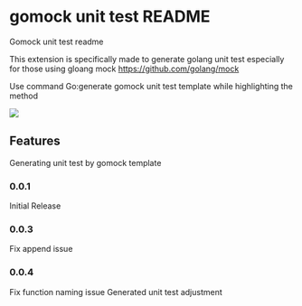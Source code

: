 # gomock unit test README

Gomock unit test readme

This extension is specifically made to generate golang unit test especially for those using gloang mock
https://github.com/golang/mock

Use command Go:generate gomock unit test template while highlighting the method

![ ](https://github.com/pramonow/vscode-extension-ut/blob/master/sample-usage.gif?raw=true)

## Features

Generating unit test by gomock template

### 0.0.1

Initial Release

### 0.0.3

Fix append issue

### 0.0.4

Fix function naming issue
Generated unit test adjustment
